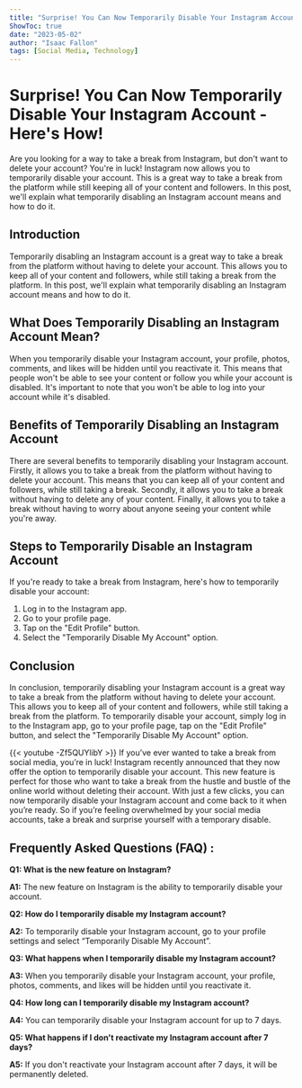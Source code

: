 ```yaml
---
title: "Surprise! You Can Now Temporarily Disable Your Instagram Account - Here's How!"
ShowToc: true 
date: "2023-05-02"
author: "Isaac Fallon" 
tags: [Social Media, Technology]
---
```

# Surprise! You Can Now Temporarily Disable Your Instagram Account - Here's How!

Are you looking for a way to take a break from Instagram, but don't want to delete your account? You're in luck! Instagram now allows you to temporarily disable your account. This is a great way to take a break from the platform while still keeping all of your content and followers. In this post, we'll explain what temporarily disabling an Instagram account means and how to do it. 

## Introduction 

Temporarily disabling an Instagram account is a great way to take a break from the platform without having to delete your account. This allows you to keep all of your content and followers, while still taking a break from the platform. In this post, we'll explain what temporarily disabling an Instagram account means and how to do it. 

## What Does Temporarily Disabling an Instagram Account Mean?

When you temporarily disable your Instagram account, your profile, photos, comments, and likes will be hidden until you reactivate it. This means that people won't be able to see your content or follow you while your account is disabled. It's important to note that you won't be able to log into your account while it's disabled. 

## Benefits of Temporarily Disabling an Instagram Account

There are several benefits to temporarily disabling your Instagram account. Firstly, it allows you to take a break from the platform without having to delete your account. This means that you can keep all of your content and followers, while still taking a break. Secondly, it allows you to take a break without having to delete any of your content. Finally, it allows you to take a break without having to worry about anyone seeing your content while you're away. 

## Steps to Temporarily Disable an Instagram Account 

If you're ready to take a break from Instagram, here's how to temporarily disable your account: 

1. Log in to the Instagram app. 
2. Go to your profile page. 
3. Tap on the "Edit Profile" button. 
4. Select the "Temporarily Disable My Account" option. 

## Conclusion 

In conclusion, temporarily disabling your Instagram account is a great way to take a break from the platform without having to delete your account. This allows you to keep all of your content and followers, while still taking a break from the platform. To temporarily disable your account, simply log in to the Instagram app, go to your profile page, tap on the "Edit Profile" button, and select the "Temporarily Disable My Account" option.

{{< youtube -Zf5QUYlibY >}} 
If you’ve ever wanted to take a break from social media, you’re in luck! Instagram recently announced that they now offer the option to temporarily disable your account. This new feature is perfect for those who want to take a break from the hustle and bustle of the online world without deleting their account. With just a few clicks, you can now temporarily disable your Instagram account and come back to it when you’re ready. So if you’re feeling overwhelmed by your social media accounts, take a break and surprise yourself with a temporary disable.

## Frequently Asked Questions (FAQ) :
**Q1: What is the new feature on Instagram?**

**A1:** The new feature on Instagram is the ability to temporarily disable your account. 

**Q2: How do I temporarily disable my Instagram account?**

**A2:** To temporarily disable your Instagram account, go to your profile settings and select “Temporarily Disable My Account”. 

**Q3: What happens when I temporarily disable my Instagram account?**

**A3:** When you temporarily disable your Instagram account, your profile, photos, comments, and likes will be hidden until you reactivate it. 

**Q4: How long can I temporarily disable my Instagram account?**

**A4:** You can temporarily disable your Instagram account for up to 7 days. 

**Q5: What happens if I don't reactivate my Instagram account after 7 days?**

**A5:** If you don't reactivate your Instagram account after 7 days, it will be permanently deleted.


